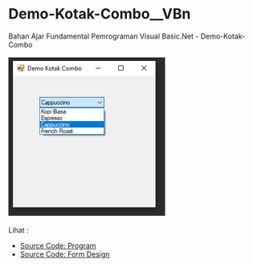 # Demo-Kotak-Combo__VBn
Bahan Ajar Fundamental Pemrograman Visual Basic.Net - Demo-Kotak-Combo<br><br>
<img src="https://github.com/RizkyKhapidsyah/Demo-Kotak-Combo__VBn/blob/master/Demo%20Kotak%20Combo/result/001.png"><br><br>
Lihat : <br>
- <a href="https://github.com/RizkyKhapidsyah/Demo-Kotak-Combo__VBn/blob/master/Demo%20Kotak%20Combo/Form1.vb">Source Code: Program</a><br>
- <a href="https://github.com/RizkyKhapidsyah/Demo-Kotak-Combo__VBn/blob/master/Demo%20Kotak%20Combo/Form1.Designer.vb">Source Code: Form Design</a>
